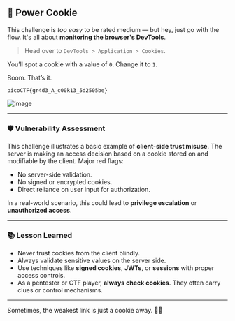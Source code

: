 ## 🍪 Power Cookie

This challenge is *too easy* to be rated medium — but hey, just go with the flow.
It's all about **monitoring the browser's DevTools**.

> Head over to `DevTools > Application > Cookies`.

You’ll spot a cookie with a value of `0`.
Change it to `1`.

Boom. That’s it.

```text
picoCTF{gr4d3_A_c00k13_5d2505be}
```

![image](https://github.com/user-attachments/assets/e50a2e51-0dc4-4dae-97d4-cc7d7fbbfaa4)

---

### 🛡️ Vulnerability Assessment

This challenge illustrates a basic example of **client-side trust misuse**. The server is making an access decision based on a cookie stored on and modifiable by the client. Major red flags:

* No server-side validation.
* No signed or encrypted cookies.
* Direct reliance on user input for authorization.

In a real-world scenario, this could lead to **privilege escalation** or **unauthorized access**.

---

### 📚 Lesson Learned

* Never trust cookies from the client blindly.
* Always validate sensitive values on the server side.
* Use techniques like **signed cookies**, **JWTs**, or **sessions** with proper access controls.
* As a pentester or CTF player, **always check cookies**. They often carry clues or control mechanisms.

---

Sometimes, the weakest link is just a cookie away. 🍪😎

